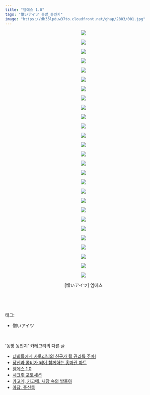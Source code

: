 ```yaml
---
title: "엠에스 1.0"
tags: "憎いアイツ 동방_동인지"
image: "https://dh33lpduw37to.cloudfront.net/ghap/2803/001.jpg"
---
```

<div class="article">
<p style="text-align: center; clear: none; float: none;"><img src="{{ site.imgserver2 }}/ghap/2803/001.jpg"/></p>
<p style="text-align: center; clear: none; float: none;"><img src="{{ site.imgserver2 }}/ghap/2803/002.jpg"/></p>
<p style="text-align: center; clear: none; float: none;"><img src="{{ site.imgserver2 }}/ghap/2803/003.jpg"/></p>
<p style="text-align: center; clear: none; float: none;"><img src="{{ site.imgserver2 }}/ghap/2803/004.jpg"/></p>
<p style="text-align: center; clear: none; float: none;"><img src="{{ site.imgserver2 }}/ghap/2803/005.jpg"/></p>
<p style="text-align: center; clear: none; float: none;"><img src="{{ site.imgserver2 }}/ghap/2803/006.jpg"/></p>
<p style="text-align: center; clear: none; float: none;"><img src="{{ site.imgserver2 }}/ghap/2803/007.jpg"/></p>
<p style="text-align: center; clear: none; float: none;"><img src="{{ site.imgserver2 }}/ghap/2803/008.jpg"/></p>
<p style="text-align: center; clear: none; float: none;"><img src="{{ site.imgserver2 }}/ghap/2803/009.jpg"/></p>
<p style="text-align: center; clear: none; float: none;"><img src="{{ site.imgserver2 }}/ghap/2803/010.jpg"/></p>
<p style="text-align: center; clear: none; float: none;"><img src="{{ site.imgserver2 }}/ghap/2803/011.jpg"/></p>
<p style="text-align: center; clear: none; float: none;"><img src="{{ site.imgserver2 }}/ghap/2803/012.jpg"/></p>
<p style="text-align: center; clear: none; float: none;"><img src="{{ site.imgserver2 }}/ghap/2803/013.jpg"/></p>
<p style="text-align: center; clear: none; float: none;"><img src="{{ site.imgserver2 }}/ghap/2803/014.jpg"/></p>
<p style="text-align: center; clear: none; float: none;"><img src="{{ site.imgserver2 }}/ghap/2803/015.jpg"/></p>
<p style="text-align: center; clear: none; float: none;"><img src="{{ site.imgserver2 }}/ghap/2803/016.jpg"/></p>
<p style="text-align: center; clear: none; float: none;"><img src="{{ site.imgserver2 }}/ghap/2803/017.jpg"/></p>
<p style="text-align: center; clear: none; float: none;"><img src="{{ site.imgserver2 }}/ghap/2803/018.jpg"/></p>
<p style="text-align: center; clear: none; float: none;"><img src="{{ site.imgserver2 }}/ghap/2803/019.jpg"/></p>
<p style="text-align: center; clear: none; float: none;"><img src="{{ site.imgserver2 }}/ghap/2803/020.jpg"/></p>
<p style="text-align: center; clear: none; float: none;"><img src="{{ site.imgserver2 }}/ghap/2803/021.jpg"/></p>
<p style="text-align: center; clear: none; float: none;"><img src="{{ site.imgserver2 }}/ghap/2803/022.jpg"/></p>
<p style="text-align: center; clear: none; float: none;"><img src="{{ site.imgserver2 }}/ghap/2803/023.jpg"/></p>
<p style="text-align: center; clear: none; float: none;"><img src="{{ site.imgserver2 }}/ghap/2803/024.jpg"/></p>
<p style="text-align: center; clear: none; float: none;"><img src="{{ site.imgserver2 }}/ghap/2803/025.jpg"/></p>
<p style="text-align: center; clear: none; float: none;"><img src="{{ site.imgserver2 }}/ghap/2803/026.jpg"/></p>
<p style="text-align: center; clear: none; float: none;"><img src="{{ site.imgserver2 }}/ghap/2803/027.jpg"/></p>
<p style="text-align: center; clear: none; float: none;">[憎いアイツ] 엠에스</p>
<p><br/></p>
</div><br/>
<div class="tagTrail">
<p>태그: </p>
<ul>
<li>憎いアイツ</li>
</ul>
</div><br/>
<div class="another">
<p>'동방 동인지' 카테고리의 다른 글</p>
<ul>
<li><a href="/ghap_2805">너희들에게 사토리님의 친구가 될 권리를 주마!</a></li>
<li><a href="/ghap_2804">당신과 콤비가 되어 함께하는 홍마관 마트</a></li>
<li><a href="/ghap_2803">엠에스 1.0</a></li>
<li><a href="/ghap_2802">시크릿 포토세션</a></li>
<li><a href="/ghap_2801">카고메, 카고메, 새장 속의 방울아</a></li>
<li><a href="/ghap_2800">아담. 풍신록</a></li>
</ul>
</div><br/>
<div class="cb_module cb_fluid">
<div class="cb_wrt cb_profile">
</div><!-- commentList close -->
</div><br/>
